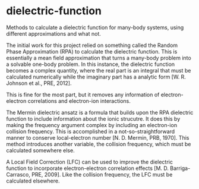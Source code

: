 # dielectric-function
Methods to calculate a dielectric function for many-body systems, using different approximations and what not.

The initial work for this project relied on something called the Random Phase Approximation (RPA) to calculate the dielectric function. This is essentially a mean field approximation that turns a many-body problem into a solvable one-body problem. In this instance, the dielectric function becomes a complex quantity, where the real part is an integral that must be calculated numerically while the imaginary part has a analytic form [W. R. Johnson et al., PRE, 2012]. 

This is fine for the most part, but it removes any information of electron-electron correlations and electron-ion interactions. 

The Mermin dielectric ansatz is a formula that builds upon the RPA dielectric function to include information about the ionic strucutre. It does this by making the frequency argument complex by including an electron-ion collision frequency. This is accomplished in a not-so-straightforward manner to conserve local-electron number [N. D. Mermin, PRB, 1970]. This method introduces another variable, the collision frequency, which must be calculated somewhere else.

A Local Field Correction (LFC) can be used to improve the dielectric function to incorporate electron-electron correlation effects [M. D. Barriga-Carrasco, PRE, 2009]. Like the collision frequency, the LFC must be calculated elsewhere.
